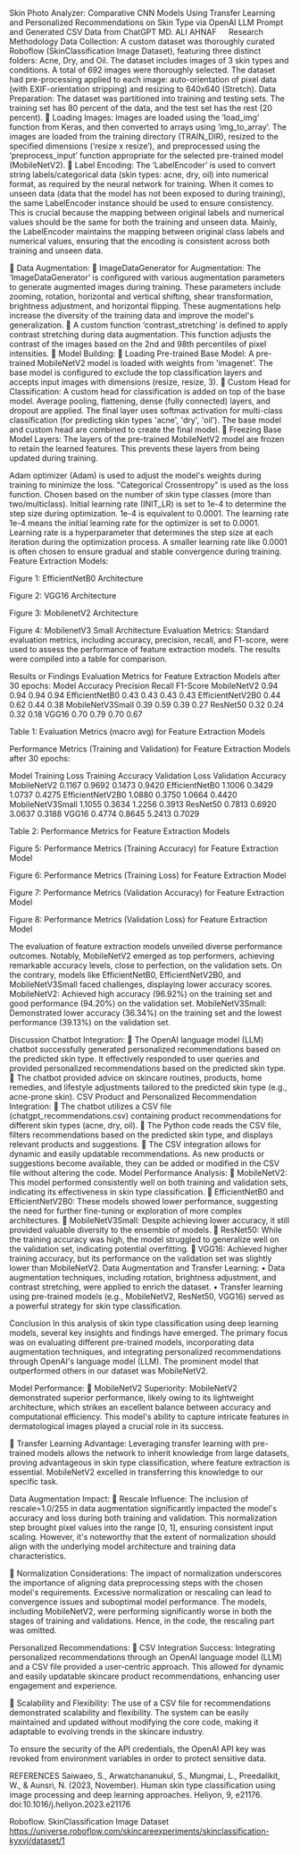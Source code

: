 




Skin Photo Analyzer:  Comparative CNN Models Using Transfer Learning and Personalized Recommendations on Skin Type via OpenAI LLM Prompt and Generated CSV Data from ChatGPT
MD. ALI AHNAF
 
Research Methodology
Data Collection:
A custom dataset was thoroughly curated Roboflow (SkinClassification Image Dataset), featuring three distinct folders: Acne, Dry, and Oil. The dataset includes images of 3 skin types and conditions. A total of 692 images were thoroughly selected. The dataset had pre-processing applied to each image: auto-orientation of pixel data (with EXIF-orientation stripping) and resizing to 640x640 (Stretch).
Data Preparation:
The dataset was partitioned into training and testing sets. The training set has 80 percent of the data, and the test set has the rest (20 percent). 
	Loading Images:
Images are loaded using the ‘load_img’ function from Keras, and then converted to arrays using ‘img_to_array’. The images are loaded from the training directory (TRAIN_DIR), resized to the specified dimensions (‘resize x resize’), and preprocessed using the ‘preprocess_input’ function appropriate for the selected pre-trained model (MobileNetV2).
	Label Encoding:
The ‘LabelEncoder’ is used to convert string labels/categorical data (skin types: acne, dry, oil) into numerical format, as required by the neural network for training. When it comes to unseen data (data that the model has not been exposed to during training), the same LabelEncoder instance should be used to ensure consistency. This is crucial because the mapping between original labels and numerical values should be the same for both the training and unseen data. Mainly, the LabelEncoder maintains the mapping between original class labels and numerical values, ensuring that the encoding is consistent across both training and unseen data.


	Data Augmentation:
	ImageDataGenerator for Augmentation: The ‘ImageDataGenerator’ is configured with various augmentation parameters to generate augmented images during training. These parameters include zooming, rotation, horizontal and vertical shifting, shear transformation, brightness adjustment, and horizontal flipping. These augmentations help increase the diversity of the training data and improve the model's generalization.
	A custom function ‘contrast_stretching’ is defined to apply contrast stretching during data augmentation. This function adjusts the contrast of the images based on the 2nd and 98th percentiles of pixel intensities.
	Model Building:
	Loading Pre-trained Base Model: A pre-trained MobileNetV2 model is loaded with weights from 'imagenet'. The base model is configured to exclude the top classification layers and accepts input images with dimensions (resize, resize, 3).
	Custom Head for Classification: A custom head for classification is added on top of the base model. Average pooling, flattening, dense (fully connected) layers, and dropout are applied. The final layer uses softmax activation for multi-class classification (for predicting skin types 'acne', 'dry', 'oil'). The base model and custom head are combined to create the final model.
	Freezing Base Model Layers: The layers of the pre-trained MobileNetV2 model are frozen to retain the learned features. This prevents these layers from being updated during training.

Adam optimizer (Adam) is used to adjust the model's weights during training to minimize the loss. "Categorical Crossentropy" is used as the loss function. Chosen based on the number of skin type classes (more than two/multiclass). Initial learning rate (INIT_LR) is set to 1e-4 to determine the step size during optimization. 1e-4 is equivalent to 0.0001. The learning rate 1e-4 means the initial learning rate for the optimizer is set to 0.0001. Learning rate is a hyperparameter that determines the step size at each iteration during the optimization process. A smaller learning rate like 0.0001 is often chosen to ensure gradual and stable convergence during training.
Feature Extraction Models:
	
 
Figure 1: EfficientNetB0 Architecture 

 
Figure 2: VGG16 Architecture 
 
Figure 3: MobilenetV2 Architecture

 
Figure 4: MobilenetV3 Small Architecture
Evaluation Metrics:
Standard evaluation metrics, including accuracy, precision, recall, and F1-score, were used to assess the performance of feature extraction models. The results were compiled into a table for comparison.




















Results or Findings
Evaluation Metrics for Feature Extraction Models after 30 epochs:
Model	Accuracy	Precision	Recall	F1-Score
MobileNetV2	0.94	0.94	0.94	0.94
EfficientNetB0	0.43	0.43	0.43	0.43
EfficientNetV2B0	0.44	0.62	0.44	0.38
MobileNetV3Small	0.39	0.59	0.39	0.27
ResNet50	0.32	0.24	0.32	0.18
VGG16	0.70	0.79	0.70	0.67

Table 1: Evaluation Metrics (macro avg) for Feature Extraction Models

Performance Metrics (Training and Validation) for Feature Extraction Models after 30 epochs:

Model	Training Loss	Training Accuracy	Validation Loss	Validation Accuracy
MobileNetV2	0.1167	0.9692	0.1473	0.9420
EfficientNetB0	1.1006	0.3429	1.0737	0.4275
EfficientNetV2B0	1.0880	0.3750	1.0664	0.4420
MobileNetV3Small	1.1055	0.3634	1.2256	0.3913
ResNet50	0.7813	0.6920	3.0637	0.3188
VGG16	0.4774	0.8645	5.2413	0.7029

Table 2: Performance Metrics for Feature Extraction Models 


 
Figure 5: Performance Metrics (Training Accuracy) for Feature Extraction Model
 
Figure 6: Performance Metrics (Training Loss) for Feature Extraction Model
 
Figure 7: Performance Metrics (Validation Accuracy) for Feature Extraction Model
 
Figure 8: Performance Metrics (Validation Loss) for Feature Extraction Model

The evaluation of feature extraction models unveiled diverse performance outcomes. Notably, MobileNetV2 emerged as top performers, achieving remarkable accuracy levels, close to perfection, on the validation sets. On the contrary, models like EfficientNetB0, EfficientNetV2B0, and MobileNetV3Small faced challenges, displaying lower accuracy scores. MobileNetV2: Achieved high accuracy (96.92%) on the training set and good performance (94.20%) on the validation set. MobileNetV3Small: Demonstrated lower accuracy (36.34%) on the training set and the lowest performance (39.13%) on the validation set.
















Discussion 
Chatbot Integration:
	The OpenAI language model (LLM) chatbot successfully generated personalized recommendations based on the predicted skin type. It effectively responded to user queries and provided personalized recommendations based on the predicted skin type.
	The chatbot provided advice on skincare routines, products, home remedies, and lifestyle adjustments tailored to the predicted skin type (e.g., acne-prone skin).
CSV Product and Personalized Recommendation Integration:
	The chatbot utilizes a CSV file (chatgpt_recommendations.csv) containing product recommendations for different skin types (acne, dry, oil).
	The Python code reads the CSV file, filters recommendations based on the predicted skin type, and displays relevant products and suggestions.
	The CSV integration allows for dynamic and easily updatable recommendations. As new products or suggestions become available, they can be added or modified in the CSV file without altering the code.
Model Performance Analysis:
	MobileNetV2: This model performed consistently well on both training and validation sets, indicating its effectiveness in skin type classification.
	EfficientNetB0 and EfficientNetV2B0: These models showed lower performance, suggesting the need for further fine-tuning or exploration of more complex architectures.
	MobileNetV3Small: Despite achieving lower accuracy, it still provided valuable diversity to the ensemble of models.
	ResNet50: While the training accuracy was high, the model struggled to generalize well on the validation set, indicating potential overfitting.
	VGG16: Achieved higher training accuracy, but its performance on the validation set was slightly lower than MobileNetV2.
Data Augmentation and Transfer Learning:
•	Data augmentation techniques, including rotation, brightness adjustment, and contrast stretching, were applied to enrich the dataset.
•	Transfer learning using pre-trained models (e.g., MobileNetV2, ResNet50, VGG16) served as a powerful strategy for skin type classification.

















Conclusion
	In this analysis of skin type classification using deep learning models, several key insights and findings have emerged. The primary focus was on evaluating different pre-trained models, incorporating data augmentation techniques, and integrating personalized recommendations through OpenAI's language model (LLM). The prominent model that outperformed others in our dataset was MobileNetV2.

Model Performance:
	MobileNetV2 Superiority: MobileNetV2 demonstrated superior performance, likely owing to its lightweight architecture, which strikes an excellent balance between accuracy and computational efficiency. This model's ability to capture intricate features in dermatological images played a crucial role in its success.

	Transfer Learning Advantage: Leveraging transfer learning with pre-trained models allows the network to inherit knowledge from large datasets, proving advantageous in skin type classification, where feature extraction is essential. MobileNetV2 excelled in transferring this knowledge to our specific task.

Data Augmentation Impact:
	Rescale Influence: The inclusion of rescale=1.0/255 in data augmentation significantly impacted the model's accuracy and loss during both training and validation. This normalization step brought pixel values into the range [0, 1], ensuring consistent input scaling. However, it's noteworthy that the extent of normalization should align with the underlying model architecture and training data characteristics.

	Normalization Considerations: The impact of normalization underscores the importance of aligning data preprocessing steps with the chosen model's requirements. Excessive normalization or rescaling can lead to convergence issues and suboptimal model performance. The models, including MobileNetV2, were performing significantly worse in both the stages of training and validations. Hence, in the code, the rescaling part was omitted.

Personalized Recommendations:
	CSV Integration Success: Integrating personalized recommendations through an OpenAI language model (LLM) and a CSV file provided a user-centric approach. This allowed for dynamic and easily updatable skincare product recommendations, enhancing user engagement and experience.

	Scalability and Flexibility: The use of a CSV file for recommendations demonstrated scalability and flexibility. The system can be easily maintained and updated without modifying the core code, making it adaptable to evolving trends in the skincare industry. 

To ensure the security of the API credentials, the OpenAI API key was revoked from environment variables in order to protect sensitive data.









REFERENCES
Saiwaeo, S., Arwatchananukul, S., Mungmai, L., Preedalikit, W., & Aunsri, N. (2023, November). Human skin type classification using image processing and deep learning approaches. Heliyon, 9, e21176. doi:10.1016/j.heliyon.2023.e21176

Roboflow. SkinClassification Image Dataset
https://universe.roboflow.com/skincareexperiments/skinclassification-kyxvj/dataset/1


